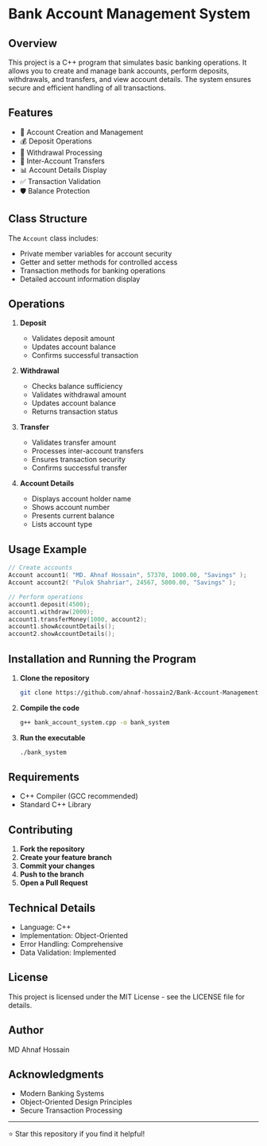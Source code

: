 # Bank Account Management System

## Overview
This project is a C++ program that simulates basic banking operations. It allows you to create and manage bank accounts, perform deposits, withdrawals, and transfers, and view account details. The system ensures secure and efficient handling of all transactions.

## Features
- 🏦 Account Creation and Management
- 💰 Deposit Operations
- 💸 Withdrawal Processing
- 🔄 Inter-Account Transfers
- 📊 Account Details Display
- ✅ Transaction Validation
- 🛡️ Balance Protection

## Class Structure
The `Account` class includes:
- Private member variables for account security
- Getter and setter methods for controlled access
- Transaction methods for banking operations
- Detailed account information display

## Operations
1. **Deposit**
   - Validates deposit amount
   - Updates account balance
   - Confirms successful transaction

2. **Withdrawal**
   - Checks balance sufficiency
   - Validates withdrawal amount
   - Updates account balance
   - Returns transaction status

3. **Transfer**
   - Validates transfer amount
   - Processes inter-account transfers
   - Ensures transaction security
   - Confirms successful transfer

4. **Account Details**
   - Displays account holder name
   - Shows account number
   - Presents current balance
   - Lists account type

## Usage Example
```cpp
// Create accounts
Account account1( "MD. Ahnaf Hossain", 57370, 1000.00, "Savings" );
Account account2( "Pulok Shahriar", 24567, 5000.00, "Savings" );

// Perform operations
account1.deposit(4500);
account1.withdraw(2000);
account1.transferMoney(1000, account2);
account1.showAccountDetails();
account2.showAccountDetails();
```

## Installation and Running the Program
1. **Clone the repository**
    ```bash
    git clone https://github.com/ahnaf-hossain2/Bank-Account-Management-System.git
2. **Compile the code**
    ```bash
    g++ bank_account_system.cpp -o bank_system
3. **Run the executable**
    ```bash
    ./bank_system

## Requirements
* C++ Compiler (GCC recommended)
* Standard C++ Library

## Contributing
1. **Fork the repository**
2. **Create your feature branch**
3. **Commit your changes**
4. **Push to the branch**
5. **Open a Pull Request**

## **Technical Details**
* Language: C++
* Implementation: Object-Oriented
* Error Handling: Comprehensive
* Data Validation: Implemented

## License

This project is licensed under the MIT License - see the LICENSE file for details.

## Author

MD Ahnaf Hossain

## **Acknowledgments**

* Modern Banking Systems
* Object-Oriented Design Principles
* Secure Transaction Processing
***
⭐ Star this repository if you find it helpful!